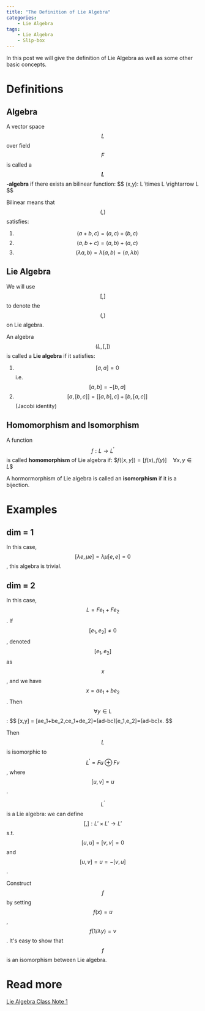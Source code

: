 ```yaml
---
title: "The Definition of Lie Algebra"
categories: 
    - Lie Algebra
tags: 
    - Lie Algebra
    - Slip-box
---
```


In this post we will give the definition of Lie Algebra as well as some other basic concepts.
<!-- more -->

# Definitions

## Algebra

A vector space $$L$$ over field $$F$$ is called a **$$L$$-algebra** if there exists an bilinear function:
\$$
    (x,y): L \times L \rightarrow L 
$$

Bilinear means that $$(,)$$ satisfies:
1. $$(a+b,c) = (a,c)+(b,c)$$
2. $$(a,b+c) = (a,b)+(a,c)$$
3. $$(\lambda a,b) =\lambda(a,b) = (a,\lambda b)$$

## Lie Algebra

We will use $$[,]$$ to denote the $$(,)$$ on Lie algebra.

An algebra $$ (L,[,]) $$ is called a **Lie algebra** if it satisfies:
1. $$[a,a]=0$$ i.e. $$ [a,b]=-[b,a]$$ 
2. $$[a,[b,c]] = [[a,b],c]+[b,[a,c]]$$ (Jacobi identity)

## Homomorphism and Isomorphism

A function $$f:L\rightarrow L^{\prime}$$ is called **homomorphism** of Lie algebra if:
    \$$f([x,y])=[f(x),f(y)] \quad \forall x,y\in L$$

A hormormorphism of Lie algebra is called an **isomorphism** if it is a bijection.

# Examples

## dim = 1

In this case, $$[\lambda e, \mu e] = \lambda \mu  [e,e] =0$$, this algebra is trivial.

## dim = 2

In this case, $$L = Fe_1 + Fe_2$$. If $$[e_1, e_2]\neq 0$$, denoted $$[e_1,e_2]$$ as $$x$$, and we have $$x = ae_1+be_2$$. Then $$\forall y \in L$$:
\$$
[x,y] = [ae_1+be_2,ce_1+de_2]=(ad-bc)[e_1,e_2]=(ad-bc)x.
$$

Then $$L$$ is isomorphic to $$L^{\prime}= Fu\oplus Fv$$, where $$[u,v] = u$$.

$$L^{\prime}$$ is a Lie algebra: we can define $$[,]:L' \times L' \rightarrow L'$$ s.t. $$[u,u] = [v,v]=0$$ and $$[u,v] = u = -[v,u]$$.

Construct $$f$$ by setting $$f(x) = u$$, $$f(1/\lambda y) = v$$. It's easy to show that $$f$$ is an isomorphism between Lie algebra. 

# Read more
[Lie Algebra Class Note 1](https://peance.github.io/note/2020/05/07/LieAlg-Week1/)
